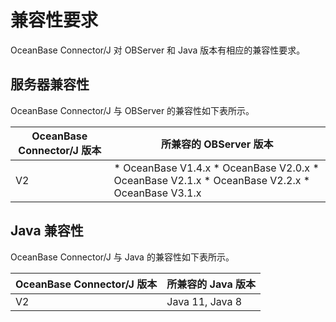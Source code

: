 兼容性要求 
==========================

OceanBase Connector/J 对 OBServer 和 Java 版本有相应的兼容性要求。

服务器兼容性 
------------------------

OceanBase Connector/J 与 OBServer 的兼容性如下表所示。


| **OceanBase** Connector/J **版本** |                                                                                                                                      **所兼容的 OBServer 版本**                                                                                                                                       |
|----------------------------------|-------------------------------------------------------------------------------------------------------------------------------------------------------------------------------------------------------------------------------------------------------------------------------------------------|
| V2                               | * OceanBase V1.4.x   * OceanBase V2.0.x   * OceanBase V2.1.x   * OceanBase V2.2.x   * OceanBase V3.1.x    |



Java 兼容性 
--------------------------

OceanBase Connector/J 与 Java 的兼容性如下表所示。


| **OceanBase** Connector/J **版本** | **所兼容的 Java 版本** |
|----------------------------------|------------------|
| V2                               | Java 11, Java 8  |



